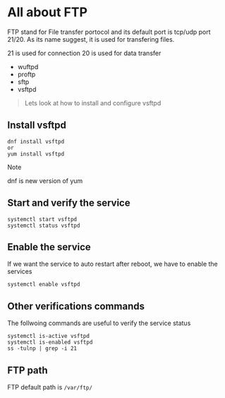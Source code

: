 # All about FTP
FTP stand for File transfer portocol and its default port is tcp/udp port 21/20. As its name suggest, it is used for transfering files.

21 is used for connection 
20 is used for data transfer

- wuftpd
- proftp
- sftp
- vsftpd

> Lets look at how to install and configure vsftpd
## Install vsftpd
```
dnf install vsftpd
or
yum install vsftpd
```
> [!NOTE]
> dnf is new version of yum

## Start and verify the service
```
systemctl start vsftpd
systemctl status vsftpd
```
## Enable the service 
If we want the service to auto restart after reboot, we have to enable the services 
```
systemctl enable vsftpd
```
## Other verifications commands
The follwoing commands are useful to verify the service status 
```
systemctl is-active vsftpd
systemctl is-enabled vsftpd
ss -tulnp | grep -i 21
```
## FTP path
FTP default path is `/var/ftp/`